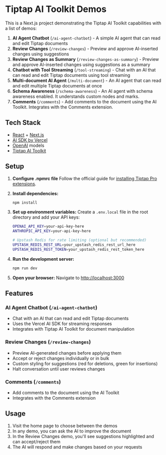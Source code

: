 # Tiptap AI Toolkit Demos

This is a Next.js project demonstrating the Tiptap AI Toolkit capabilities with a list of demos:

1. **AI Agent Chatbot** (`/ai-agent-chatbot`) - A simple AI agent that can read and edit Tiptap documents
2. **Review Changes** (`/review-changes`) - Preview and approve AI-inserted changes using suggestions
3. **Review Changes as Summary** (`/review-changes-as-summary`) - Preview and approve AI-inserted changes using suggestions as a summary
4. **Chatbot with Tool Streaming** (`/tool-streaming`) - Chat with an AI that can read and edit Tiptap documents using tool streaming
5. **Multi-document AI Agent** (`/multi-document`) - An AI agent that can read and edit multiple Tiptap documents at once
6. **Schema Awareness** (`/schema-awareness`) - An AI agent with schema awareness enabled. It understands custom nodes and marks.
7. **Comments** (`/comments`) - Add comments to the document using the AI Toolkit. Integrates with the Comments extension.

## Tech Stack

- [React](https://react.dev/) + [Next.js](https://nextjs.org/)
- [AI SDK by Vercel](https://ai-sdk.dev/)
- [OpenAI](https://openai.com/) models
- [Tiptap AI Toolkit](https://tiptap.dev/docs/content-ai/capabilities/ai-toolkit/overview)

## Setup

1. **Configure .npmrc file**
   Follow the official guide for [installing Tiptap Pro extensions](https://tiptap.dev/docs/guides/pro-extensions).

1. **Install dependencies:**
   ```bash
   npm install
   ```

2. **Set up environment variables:**
   Create a `.env.local` file in the root directory and add your API keys:
   ```bash
   OPENAI_API_KEY=your-api-key-here
   ANTHROPIC_API_KEY=your-api-key-here
   
   # Upstash Redis for rate limiting (optional but recommended)
   UPSTASH_REDIS_REST_URL=your_upstash_redis_rest_url_here
   UPSTASH_REDIS_REST_TOKEN=your_upstash_redis_rest_token_here
   ```

3. **Run the development server:**
   ```bash
   npm run dev
   ```

4. **Open your browser:**
   Navigate to [http://localhost:3000](http://localhost:3000)

## Features

### AI Agent Chatbot (`/ai-agent-chatbot`)
- Chat with an AI that can read and edit Tiptap documents
- Uses the Vercel AI SDK for streaming responses
- Integrates with Tiptap AI Toolkit for document manipulation

### Review Changes (`/review-changes`)
- Preview AI-generated changes before applying them
- Accept or reject changes individually or in bulk
- Custom styling for suggestions (red for deletions, green for insertions)
- Halt conversation until user reviews changes

### Comments (`/comments`)
- Add comments to the document using the AI Toolkit
- Integrates with the Comments extension

## Usage

1. Visit the home page to choose between the demos
2. In any demo, you can ask the AI to improve the document
3. In the Review Changes demo, you'll see suggestions highlighted and can accept/reject them
4. The AI will respond and make changes based on your requests
